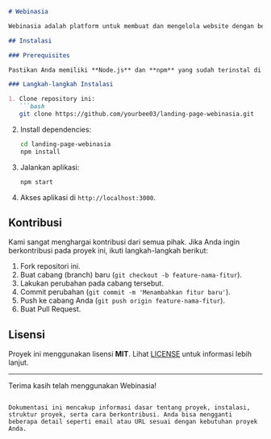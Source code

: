 
```markdown
# Webinasia

Webinasia adalah platform untuk membuat dan mengelola website dengan berbagai fitur dan paket yang dapat disesuaikan dengan kebutuhan pelanggan. Proyek ini menyediakan berbagai paket layanan untuk pembuatan website, pemeliharaan, dan penggunaan template sesuai kategori bisnis yang berbeda.

## Instalasi

### Prerequisites

Pastikan Anda memiliki **Node.js** dan **npm** yang sudah terinstal di mesin Anda.

### Langkah-langkah Instalasi

1. Clone repository ini:
   ```bash
   git clone https://github.com/yourbee03/landing-page-webinasia.git
   ```

2. Install dependencies:
   ```bash
   cd landing-page-webinasia
   npm install
   ```

3. Jalankan aplikasi:
   ```bash
   npm start
   ```

4. Akses aplikasi di `http://localhost:3000`.


## Kontribusi

Kami sangat menghargai kontribusi dari semua pihak. Jika Anda ingin berkontribusi pada proyek ini, ikuti langkah-langkah berikut:

1. Fork repositori ini.
2. Buat cabang (branch) baru (`git checkout -b feature-nama-fitur`).
3. Lakukan perubahan pada cabang tersebut.
4. Commit perubahan (`git commit -m 'Menambahkan fitur baru'`).
5. Push ke cabang Anda (`git push origin feature-nama-fitur`).
6. Buat Pull Request.

## Lisensi

Proyek ini menggunakan lisensi **MIT**. Lihat [LICENSE](LICENSE) untuk informasi lebih lanjut.

---

Terima kasih telah menggunakan Webinasia!
```

Dokumentasi ini mencakup informasi dasar tentang proyek, instalasi, struktur proyek, serta cara berkontribusi. Anda bisa mengganti beberapa detail seperti email atau URL sesuai dengan kebutuhan proyek Anda.
